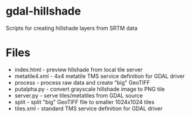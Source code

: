 gdal-hillshade
==============

Scripts for creating hillshade layers from SRTM data

Files
=====
* index.html - preview hllshade from local tile server
* metatile4.xml - 4x4 metatile TMS service definition for GDAL driver
* process - process raw data and create "big" GeoTIFF
* putalpha.py - convert grayscale hillshade image to PNG tile
* server.py - serve tiles/metatiles from GDAL source
* split - split "big" GeoTIFF file to smaller 1024x1024 tiles
* tiles.xml - standard TMS service definition for GDAL driver
